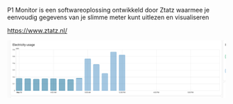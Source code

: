 P1 Monitor is een softwareoplossing ontwikkeld door Ztatz waarmee je eenvoudig gegevens van je slimme meter kunt uitlezen en visualiseren

https://www.ztatz.nl/

![alt text](image.png)